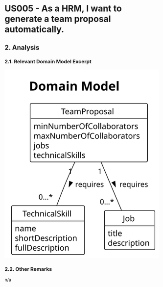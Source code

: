 # US005 - As a HRM, I want to generate a team proposal automatically.

## 2. Analysis

### 2.1. Relevant Domain Model Excerpt 

![Domain Model](svg/005-domain-model.svg)

### 2.2. Other Remarks

n/a